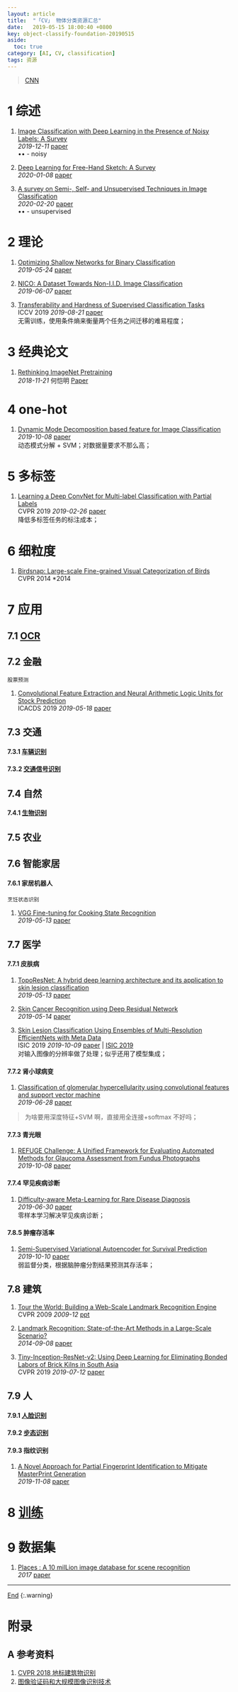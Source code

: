 ```yaml
---
layout: article
title:  "「CV」 物体分类资源汇总"
date:   2019-05-15 18:00:40 +0800
key: object-classify-foundation-20190515
aside:
  toc: true
category: [AI, CV, classification]
tags: 资源
---
```

<span id='head'></span>  
>[CNN](/ai/dl/cnn/2019/05/21/foundation.html)     


<!--more-->  

# 1 综述
1. [Image Classification with Deep Learning in the Presence of Noisy Labels: A Survey](http://cn.arxiv.org/abs/1912.05170)    
*2019-12-11* [paper](https://arxiv.org/abs/1912.05170)    
$\bullet \bullet$ - noisy    

1. [Deep Learning for Free-Hand Sketch: A Survey](https://arxiv.org/abs/2001.02600)    
*2020-01-08* [paper](https://arxiv.org/abs/2001.02600)    
<span id="unsupervised"> </span>
1. [A survey on Semi-, Self- and Unsupervised Techniques in Image Classification](http://cn.arxiv.org/abs/2002.08721)    
*2020-02-20* [paper](https://arxiv.org/abs/2002.08721)    
$\bullet \bullet$ - unsupervised       



# 2 理论
1. [Optimizing Shallow Networks for Binary Classification](http://cn.arxiv.org/abs/1905.10161)   
*2019-05-24* [paper](https://arxiv.org/abs/1905.10161)   

1. [NICO: A Dataset Towards Non-I.I.D. Image Classification](http://cn.arxiv.org/abs/1906.02899)   
*2019-06-07* [paper](https://arxiv.org/abs/1906.02899)    

1. [Transferability and Hardness of Supervised Classification Tasks](http://cn.arxiv.org/abs/1908.08142)    
ICCV 2019 *2019-08-21* [paper](https://arxiv.org/abs/1908.08142)    
无需训练，使用条件熵来衡量两个任务之间迁移的难易程度；     

# 3 经典论文

1. [Rethinking ImageNet Pretraining](http://cn.arxiv.org/abs/1811.08883)   
*2018-11-21* 何恺明 [Paper](https://arxiv.org/abs/1811.08883)   

# 4 one-hot
1. [Dynamic Mode Decomposition based feature for Image Classification](http://cn.arxiv.org/abs/1910.03188)    
*2019-10-08* [paper](https://arxiv.org/abs/1910.03188)     
动态模式分解 + SVM；对数据量要求不那么高；      

# 5 多标签
1. [Learning a Deep ConvNet for Multi-label Classification with Partial Labels](http://cn.arxiv.org/abs/1902.09720)   
CVPR 2019 *2019-02-26* [paper](https://arxiv.org/abs/1902.09720)    
降低多标签任务的标注成本；     

# 6 细粒度
1. [Birdsnap: Large-scale Fine-grained Visual Categorization of Birds](/ai/cv/nature/biological/2020/02/20/foundation.html#Birdsnap)     
CVPR 2014 *2014    


# 7 应用
## 7.1 [OCR](/ai/cv/ocr/2019/07/27/foundation.html#3-字符识别)

## 7.2 金融
`股票预测`    

1. [Convolutional Feature Extraction and Neural Arithmetic Logic Units for Stock Prediction](http://cn.arxiv.org/abs/1905.07581)   
ICACDS 2019 *2019-05-18* [paper](https://arxiv.org/abs/1905.07581)   


## 7.3 交通
#### 7.3.1 [车辆识别](/ai/cv/vehicle/vehicle_recognition/2019/07/12/foundation.html)
#### 7.3.2 [交通信号识别](/ai/cv/traffic/traffic_signals_recognition/2019/10/11/foundation.html)

## 7.4 自然
#### 7.4.1 [生物识别](/ai/cv/nature/biological/2020/02/20/foundation.html)

## 7.5 农业

## 7.6 智能家居
#### 7.6.1 家居机器人
`烹饪状态识别`   

1. [VGG Fine-tuning for Cooking State Recognition](http://cn.arxiv.org/abs/1905.08606)   
*2019-05-13* [paper](https://arxiv.org/abs/1905.08606)   

## 7.7 医学
#### 7.7.1 皮肤病

1. [TopoResNet: A hybrid deep learning architecture and its application to skin lesion classification](https://arxiv.org/abs/1905.08607)   
*2019-05-13* [paper](https://arxiv.org/abs/1905.08607)   

1. [Skin Cancer Recognition using Deep Residual Network](https://arxiv.org/abs/1905.08610)   
*2019-05-14* [paper](https://arxiv.org/abs/1905.08610)    

1. [Skin Lesion Classification Using Ensembles of Multi-Resolution EfficientNets with Meta Data](http://cn.arxiv.org/abs/1910.03910)     
ISIC 2019 *2019-10-09* [paper](https://arxiv.org/abs/1910.03910) | [ISIC 2019](https://challenge2019.isic-archive.com/leaderboard.html)       
对输入图像的分辨率做了处理；似乎还用了模型集成；


#### 7.7.2 肾小球病变
1. [Classification of glomerular hypercellularity using convolutional features and support vector machine](http://cn.arxiv.org/abs/1907.00028)   
*2019-06-28* [paper](https://arxiv.org/abs/1907.00028)    
>为啥要用深度特征+SVM 啊，直接用全连接+softmax 不好吗；   

#### 7.7.3 青光眼
1. [REFUGE Challenge: A Unified Framework for Evaluating Automated Methods for Glaucoma Assessment from Fundus Photographs](http://cn.arxiv.org/abs/1910.03667)       
*2019-10-08* [paper](https://arxiv.org/abs/1910.03667)    

#### 7.7.4 罕见疾病诊断
1. [Difficulty-aware Meta-Learning for Rare Disease Diagnosis](http://cn.arxiv.org/abs/1907.00354)   
*2019-06-30* [paper](https://arxiv.org/abs/1907.00354)    
零样本学习解决罕见疾病诊断；   

#### 7.8.5 肿瘤存活率
1. [Semi-Supervised Variational Autoencoder for Survival Prediction](http://cn.arxiv.org/abs/1910.04488)    
*2019-10-10* [paper](https://arxiv.org/abs/1910.04488)     
弱监督分类，根据脑肿瘤分割结果预测其存活率；   

## 7.8 建筑
1. [Tour the World: Building a Web-Scale Landmark Recognition Engine](http://www.cs.bilkent.edu.tr/~cansin/projects/cs554-vision/landmark-recognition/landmark-recognition-presentation.pdf)   
CVPR 2009 *2009-12* [ppt](http://www.cs.bilkent.edu.tr/~cansin/projects/cs554-vision/landmark-recognition/landmark-recognition-presentation.pdf)   

1. [Landmark Recognition: State-of-the-Art Methods in a Large-Scale Scenario?](http://ceur-ws.org/Vol-1226/paper05.pdf)   
*2014-09-08* [paper](http://ceur-ws.org/Vol-1226/paper05.pdf)   

1. [Tiny-Inception-ResNet-v2: Using Deep Learning for Eliminating Bonded Labors of Brick Kilns in South Asia](http://cn.arxiv.org/abs/1907.05552)   
CVPR 2019 *2019-07-12* [paper](https://arxiv.org/abs/1907.05552)   

## 7.9 人
#### 7.9.1 [人脸识别](/ai/cv/human/face_recognization/2019/05/14/foundation.html)
#### 7.9.2 [步态识别](/ai/cv/human/gait_recognition/2019/05/21/foundation.html)
#### 7.9.3 指纹识别
1. [A Novel Approach for Partial Fingerprint Identification to Mitigate MasterPrint Generation](http://cn.arxiv.org/abs/1911.03052)      
*2019-11-08* [paper](https://arxiv.org/abs/1911.03052)     


# 8 [训练](/ai/dl/foundation/2019/05/20/foundation.html#311-分类)

# 9 数据集
1. [Places : A 10 milLion image database for scene recognition](http://places2.csail.mit.edu/PAMI_places.pdf)     
*2017* [paper](http://places2.csail.mit.edu/PAMI_places.pdf)    



-------------------  
[End](#head)
{:.warning}  


# 附录
## A 参考资料
1. [CVPR 2018 地标建筑物识别](https://landmarksworkshop.github.io/CVPRW2018/)     
1. [图像验证码和大规模图像识别技术](https://www.infoq.cn/article/CAPTCHA-image-recognition/?itm_source=infoq&itm_campaign=user_page&itm_medium=link)     
